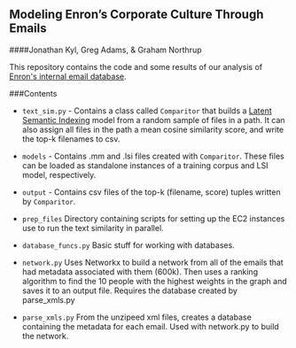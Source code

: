 Modeling Enron’s Corporate Culture Through Emails
--------------------------
####Jonathan Kyl, Greg Adams, & Graham Northrup

This repository contains the code and some results of our analysis of [Enron's internal email database].

###Contents
 * `text_sim.py` - Contains a class called ```Comparitor``` that builds a [Latent Semantic Indexing] model from a random sample of files in a path. It can also assign all files in the path a mean cosine similarity score, and write the top-k filenames to csv.

 * `models` - Contains .mm and .lsi files created with `Comparitor`. These files can be loaded as standalone instances of a training corpus and LSI model, respectively.

 * `output` - Contains csv files of the top-k (filename, score) tuples written by `Comparitor`. 

 * `prep_files` Directory containing scripts for setting up the EC2 instances use to run the text similarity in parallel.

 * `database_funcs.py` Basic stuff for working with databases.

 * `network.py` Uses Networkx to build a network from all of the emails that had metadata associated with them (600k). Then uses a ranking algorithm to find the 10 people with the highest weights in the graph and saves it to an output file. Requires the database created by parse_xmls.py
 
 * `parse_xmls.py` From the unzipeed xml files, creates a database containing the metadata for each email. Used with network.py to build the network.


[Enron's internal email database]: <https://aws.amazon.com/datasets/enron-email-data/>
[Latent Semantic Indexing]: <https://en.wikipedia.org/wiki/Latent_semantic_indexing>